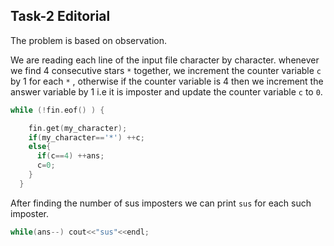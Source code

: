 ## Task-2 Editorial

The problem is based on observation.

We are reading each line of the input file character by character.
whenever we find 4 consecutive stars `*` together, we increment the counter variable `c` by 1 for each `*`
, otherwise if the counter variable is 4 then we increment the answer variable by 1 i.e it is imposter and update the counter variable `c` to `0`.

```cpp
while (!fin.eof() ) {

    fin.get(my_character);
    if(my_character=='*') ++c;
    else{
      if(c==4) ++ans;
      c=0;
    }
  }
```

After finding the number of sus imposters we can print `sus` for each such imposter.

```cpp
while(ans--) cout<<"sus"<<endl;
```
